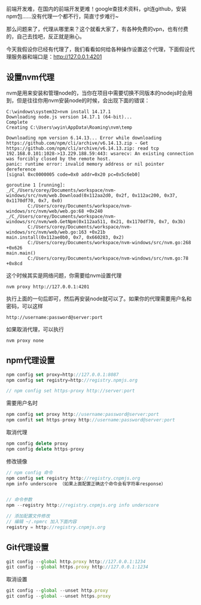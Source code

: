 前端开发难，在国内的前端开发更难！google查技术资料，git连github，安装npm包……没有代理一个都不行，简直寸步难行~

那么问题来了，代理从哪里来？这个就看大家了，有各种免费的vpn，也有付费的，自己去找吧，反正就是揪心。

今天我假设你已经有代理了，我们看看如何给各种操作设置这个代理，下面假设代理服务器和端口是：http://127.0.0.1:4201

## 设置nvm代理

nvm是用来安装和管理node的，当你在项目中需要切换不同版本的nodejs时会用到，但是往往你用nvm安装node的时候，会出现下面的错误：

```shell
C:\windows\system32>nvm install 14.17.1
Downloading node.js version 14.17.1 (64-bit)...
Complete
Creating C:\Users\wyin\AppData\Roaming\nvm\temp

Downloading npm version 6.14.13... Error while downloading https://github.com/npm/cli/archive/v6.14.13.zip - Get https://github.com/npm/cli/archive/v6.14.13.zip: read tcp 192.168.0.101:1028->13.229.188.59:443: wsarecv: An existing connection was forcibly closed by the remote host.
panic: runtime error: invalid memory address or nil pointer dereference
[signal 0xc0000005 code=0x0 addr=0x20 pc=0x5c6eb0]

goroutine 1 [running]:
_/C_/Users/corey/Documents/workspace/nvm-windows/src/nvm/web.Download(0x112aa2d0, 0x2f, 0x112ac200, 0x37, 0x1170df70, 0x7, 0x0)
        C:/Users/corey/Documents/workspace/nvm-windows/src/nvm/web/web.go:68 +0x240
_/C_/Users/corey/Documents/workspace/nvm-windows/src/nvm/web.GetNpm(0x112aa511, 0x21, 0x1170df70, 0x7, 0x3b)
        C:/Users/corey/Documents/workspace/nvm-windows/src/nvm/web/web.go:163 +0x21b
main.install(0x112ae0b0, 0x7, 0x660283, 0x2)
        C:/Users/corey/Documents/workspace/nvm-windows/src/nvm.go:268 +0x626
main.main()
        C:/Users/corey/Documents/workspace/nvm-windows/src/nvm.go:78 +0x8cd
```

这个时候其实是网络问题，你需要给nvm设置代理

```shell
nvm proxy http://127.0.0.1:4201
```

执行上面的一句后即可，然后再安装node就可以了。如果你的代理需要用户名和密码，可以这样

```shell
http://username:password@server:port
```

如果取消代理，可以执行

```shell
nvm proxy none
```

## npm代理设置

```typescript
npm config set proxy=http://127.0.0.1:8087
npm config set registry=http://registry.npmjs.org

// npm config set https-proxy http://server:port
```

需要用户名时

```typescript
npm config set proxy http://username:password@server:port
npm confit set https-proxy http://username:password@server:port
```

取消代理

```typescript
npm config delete proxy
npm config delete https-proxy
```

修改镜像

```typescript
// npm config 命令
npm config set registry http://registry.cnpmjs.org
npm info underscore （如果上面配置正确这个命令会有字符串response）


// 命令参数
npm --registry http://registry.cnpmjs.org info underscore

// 添加配置文件修改
// 编辑 ~/.npmrc 加入下面内容
registry = http://registry.cnpmjs.org
```

## Git代理设置

```typescript
git config --global http.proxy http://127.0.0.1:1234
git config --global https.proxy http://127.0.0.1:1234
```

取消设置

```typescript
git config --global --unset http.proxy
git config --global --unset https.proxy
```



